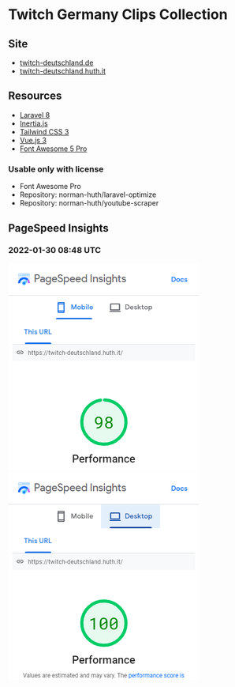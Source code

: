 # Twitch Germany Clips Collection

## Site
* [twitch-deutschland.de](https://twitch-deutschland.de/)
* [twitch-deutschland.huth.it](https://twitch-deutschland.huth.it/)

## Resources
* [Laravel 8](https://laravel.com/docs/8.x)
* [Inertia.js](https://inertiajs.com/)
* [Tailwind CSS 3](https://tailwindcss.com/)
* [Vue.js 3](https://v3.vuejs.org/)
* [Font Awesome 5 Pro](https://fontawesome.com/)

### Usable only with license
* Font Awesome Pro
* Repository: norman-huth/laravel-optimize
* Repository: norman-huth/youtube-scraper

## PageSpeed Insights 
### 2022-01-30 08:48 UTC
![PageSpeed Insight Mobile](docs/page-speed-mobile.png)
![PageSpeed Insight Desktop](docs/page-speed-desktop.png)
